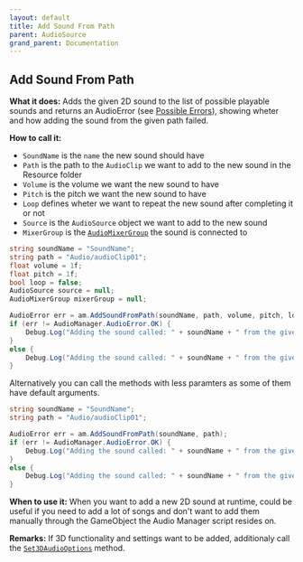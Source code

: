 ```yaml
---
layout: default
title: Add Sound From Path
parent: AudioSource
grand_parent: Documentation
---
```


## Add Sound From Path
**What it does:**
Adds the given 2D sound to the list of possible playable sounds and returns an AudioError (see [Possible Errors](https://mathewhdyt.github.io/Unity-Audio-Manager/docs/documentation/index/#possible-errors)), showing wheter and how adding the sound from the given path failed.

**How to call it:**
- ```SoundName``` is the ```name``` the new sound should have
- ```Path``` is the path to the ```AudioClip``` we want to add to the new sound in the Resource folder
- ```Volume``` is the volume we want the new sound to have
- ```Pitch``` is the pitch we want the new sound to have
- ```Loop``` defines wheter we want to repeat the new sound after completing it or not
- ```Source``` is the ```AudioSource``` object we want to add to the new sound
- ```MixerGroup``` is the [```AudioMixerGroup```](https://docs.unity3d.com/2021.2/Documentation/ScriptReference/Audio.AudioMixerGroup.html) the sound is connected to

```csharp
string soundName = "SoundName";
string path = "Audio/audioClip01";
float volume = 1f;
float pitch = 1f;
bool loop = false;
AudioSource source = null;
AudioMixerGroup mixerGroup = null;

AudioError err = am.AddSoundFromPath(soundName, path, volume, pitch, loop, source, mixerGroup);
if (err != AudioManager.AudioError.OK) {
    Debug.Log("Adding the sound called: " + soundName + " from the given path failed with error id: " + err);
}
else {
    Debug.Log("Adding the sound called: " + soundName + " from the given path succesfull");
}
```
Alternatively you can call the methods with less paramters as some of them have default arguments.

```csharp
string soundName = "SoundName";
string path = "Audio/audioClip01";

AudioError err = am.AddSoundFromPath(soundName, path);
if (err != AudioManager.AudioError.OK) {
    Debug.Log("Adding the sound called: " + soundName + " from the given path failed with error id: " + err);
}
else {
    Debug.Log("Adding the sound called: " + soundName + " from the given path succesfull");
}
```

**When to use it:**
When you want to add a new 2D sound at runtime, could be useful if you need to add a lot of songs and don't want to add them manually through the GameObject the Audio Manager script resides on.

**Remarks:**
If 3D functionality and settings want to be added, additionaly call the [```Set3DAudioOptions```](https://mathewhdyt.github.io/Unity-Audio-Manager/docs/documentation/audiosource/set_3d_audio_options/) method.
